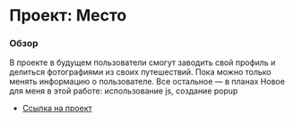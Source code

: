 # Проект: Место

### Обзор
В проекте в будущем пользователи смогут заводить свой профиль и делиться фотографиями из своих путешествий. 
Пока можно только менять информацию о пользователе. Все остальное — в планах
Новое для меня в этой работе: использование js, создание popup

* [Ссылка на проект](https://github.com/sur-prize-girl/mesto)

